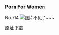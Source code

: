 ### Porn For Women
No.714
![图片不见了~~~](https://imgs.xkcd.com/comics/porn_for_women.png)

[原址](https://xkcd.com//714) [下载](https://imgs.xkcd.com/comics/porn_for_women.png)

